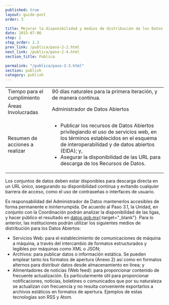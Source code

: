 ```yaml
---
published: true
layout: guide-post
order: 3

title: Mejorar la disponibilidad y medios de distribución de los Datos Abiertos
date: 2015-07-06
step: 2
step_order: 2.3
prev_link: /publica/paso-2-2.html
next_link: /publica/paso-2-4.html
section_title: Publica

permalink: "/publica/paso-2-3.html"
section: publish
category: publish
---
```


<table>
  <tbody>
    <tr>
      <td>Tiempo para el cumplimiento</td>
      <td>90 días naturales para la primera iteración, y de manera continua.</td>
    </tr>
    <tr>
      <td>Áreas Involucradas</td>
      <td>Administrador de Datos Abiertos</td>
    </tr>
    <tr>
      <td>Resumen de acciones a realizar</td>
      <td>
        <ul>
          <li>Publicar los recursos de Datos Abiertos privilegiando el uso de servicios web, en los términos establecidos en el esquema de interoperabilidad y de datos abiertos (EIDA); y,</li>
          <li>Asegurar la disponibilidad de las URL para descarga de los Recursos de Datos.</li>
        </ul>
      </td>
    </tr>
  </tbody>
</table>

Los conjuntos de datos deben estar disponibles para descarga directa en un URL único, asegurando su disponibilidad continua y evitando cualquier barrera de acceso, como el uso de contraseñas o interfaces de usuario. 

Es responsabilidad del Administrador de Datos mantenerlos accesibles de forma permanente e ininterrumpida. De acuerdo al Paso 3.1, la Unidad, en conjunto con la Coordinación podrán analizar la disponibilidad de las ligas, y hacer público el resultado en [datos.gob.mx](http://datos.gob.mx){:target="_blank"}. Para lo anterior, las instituciones podrán utilizar los siguientes medios de distribución para los Datos Abiertos:
- Servicios Web: para el establecimiento de comunicaciones de máquina a máquina, a través del intercambio de formatos estructurados y legibles por máquinas como XML o JSON;
- Archivos: para publicar datos o información estática. Se pueden emplear tanto los formatos de apertura (Anexo 2) así como en formatos alternos para distribuir datos desde almacenamiento en línea; y
- Alimentadores de noticias (Web feed): para proporcionar contenido de frecuente actualización. Es particularmente útil para proporcionar notificaciones, noticias, boletines o comunicados que por su naturaleza se actualizan con frecuencia y no resulta conveniente exportarlos a archivos estáticos en formatos de apertura. Ejemplos de estas tecnologías son RSS y Atom.